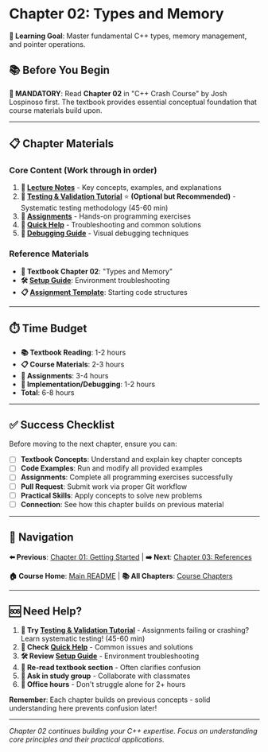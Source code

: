 # Chapter 02: Types and Memory

**🎯 Learning Goal**: Master fundamental C++ types, memory management, and pointer operations.

## 📚 Before You Begin

**📖 MANDATORY**: Read **Chapter 02** in "C++ Crash Course" by Josh Lospinoso first. The textbook provides essential conceptual foundation that course materials build upon.

---

## 📋 Chapter Materials

### **Core Content** (Work through in order)
1. **📝 [Lecture Notes](lecture-notes.md)** - Key concepts, examples, and explanations
2. **🧪 [Testing & Validation Tutorial](tutorial-testing-patterns.md)** ⭐ **(Optional but Recommended)** - Systematic testing methodology (45-60 min)
3. **🧩 [Assignments](assignments.md)** - Hands-on programming exercises  
4. **🔧 [Quick Help](quick-help.md)** - Troubleshooting and common solutions
5. **🐛 [Debugging Guide](debugging-guide.md)** - Visual debugging techniques

### **Reference Materials**
- **📖 Textbook Chapter 02**: "Types and Memory"
- **🛠️ [Setup Guide](../../setup/DEVELOPMENT_SETUP.md)**: Environment troubleshooting
- **📋 [Assignment Template](assignment-template/)**: Starting code structures

---

## ⏱️ Time Budget

- **📚 Textbook Reading**: 1-2 hours
- **📋 Course Materials**: 2-3 hours  
- **🧩 Assignments**: 3-4 hours
- **🔧 Implementation/Debugging**: 1-2 hours
- **Total**: 6-8 hours

---

## ✅ Success Checklist

Before moving to the next chapter, ensure you can:

- [ ] **Textbook Concepts**: Understand and explain key chapter concepts
- [ ] **Code Examples**: Run and modify all provided examples
- [ ] **Assignments**: Complete all programming exercises successfully
- [ ] **Pull Request**: Submit work via proper Git workflow
- [ ] **Practical Skills**: Apply concepts to solve new problems
- [ ] **Connection**: See how this chapter builds on previous material

---

## 🧭 Navigation

**⬅️ Previous**: [Chapter 01: Getting Started](../module-01_ch1/) | **➡️ Next**: [Chapter 03: References](../module-03_ch3/)

**🏠 Course Home**: [Main README](../../README.md) | **📚 All Chapters**: [Course Chapters](../)

---

## 🆘 Need Help?

1. **🧪 Try [Testing & Validation Tutorial](tutorial-testing-patterns.md)** - Assignments failing or crashing? Learn systematic testing! (45-60 min)
2. **🔧 Check [Quick Help](quick-help.md)** - Common issues and solutions
3. **🛠️ Review [Setup Guide](../../setup/DEVELOPMENT_SETUP.md)** - Environment troubleshooting
4. **📖 Re-read textbook section** - Often clarifies confusion
5. **👥 Ask in study group** - Collaborate with classmates  
6. **🏢 Office hours** - Don't struggle alone for 2+ hours

**Remember**: Each chapter builds on previous concepts - solid understanding here prevents confusion later!

---

*Chapter 02 continues building your C++ expertise. Focus on understanding core principles and their practical applications.*